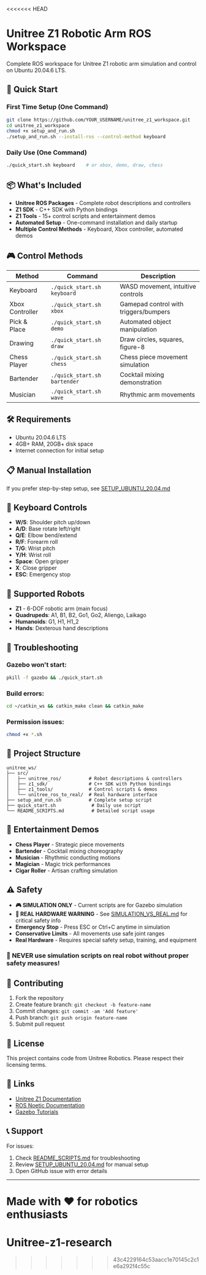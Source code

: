 <<<<<<< HEAD
# Unitree Z1 Robotic Arm ROS Workspace

Complete ROS workspace for Unitree Z1 robotic arm simulation and control on Ubuntu 20.04.6 LTS.

## 🚀 Quick Start

### First Time Setup (One Command)
```bash
git clone https://github.com/YOUR_USERNAME/unitree_z1_workspace.git
cd unitree_z1_workspace
chmod +x setup_and_run.sh
./setup_and_run.sh --install-ros --control-method keyboard
```

### Daily Use (One Command)
```bash
./quick_start.sh keyboard    # or xbox, demo, draw, chess
```

## 📦 What's Included

- **Unitree ROS Packages** - Complete robot descriptions and controllers
- **Z1 SDK** - C++ SDK with Python bindings
- **Z1 Tools** - 15+ control scripts and entertainment demos
- **Automated Setup** - One-command installation and daily startup
- **Multiple Control Methods** - Keyboard, Xbox controller, automated demos

## 🎮 Control Methods

| Method | Command | Description |
|--------|---------|-------------|
| Keyboard | `./quick_start.sh keyboard` | WASD movement, intuitive controls |
| Xbox Controller | `./quick_start.sh xbox` | Gamepad control with triggers/bumpers |
| Pick & Place | `./quick_start.sh demo` | Automated object manipulation |
| Drawing | `./quick_start.sh draw` | Draw circles, squares, figure-8 |
| Chess Player | `./quick_start.sh chess` | Chess piece movement simulation |
| Bartender | `./quick_start.sh bartender` | Cocktail mixing demonstration |
| Musician | `./quick_start.sh wave` | Rhythmic arm movements |

## 🛠 Requirements

- Ubuntu 20.04.6 LTS
- 4GB+ RAM, 20GB+ disk space
- Internet connection for initial setup

## 📋 Manual Installation

If you prefer step-by-step setup, see [SETUP_UBUNTU_20.04.md](SETUP_UBUNTU_20.04.md)

## 🎯 Keyboard Controls

- **W/S**: Shoulder pitch up/down
- **A/D**: Base rotate left/right  
- **Q/E**: Elbow bend/extend
- **R/F**: Forearm roll
- **T/G**: Wrist pitch
- **Y/H**: Wrist roll
- **Space**: Open gripper
- **X**: Close gripper
- **ESC**: Emergency stop

## 🤖 Supported Robots

- **Z1** - 6-DOF robotic arm (main focus)
- **Quadrupeds**: A1, B1, B2, Go1, Go2, Aliengo, Laikago
- **Humanoids**: G1, H1, H1_2
- **Hands**: Dexterous hand descriptions

## 🔧 Troubleshooting

### Gazebo won't start:
```bash
pkill -f gazebo && ./quick_start.sh
```

### Build errors:
```bash
cd ~/catkin_ws && catkin_make clean && catkin_make
```

### Permission issues:
```bash
chmod +x *.sh
```

## 📁 Project Structure

```
unitree_ws/
├── src/
│   ├── unitree_ros/          # Robot descriptions & controllers
│   ├── z1_sdk/               # C++ SDK with Python bindings
│   ├── z1_tools/             # Control scripts & demos
│   └── unitree_ros_to_real/  # Real hardware interface
├── setup_and_run.sh          # Complete setup script
├── quick_start.sh             # Daily use script
└── README_SCRIPTS.md          # Detailed script usage
```

## 🎪 Entertainment Demos

- **Chess Player** - Strategic piece movements
- **Bartender** - Cocktail mixing choreography  
- **Musician** - Rhythmic conducting motions
- **Magician** - Magic trick performances
- **Cigar Roller** - Artisan crafting simulation

## ⚠️ Safety

- **🎮 SIMULATION ONLY** - Current scripts are for Gazebo simulation
- **🚨 REAL HARDWARE WARNING** - See [SIMULATION_VS_REAL.md](SIMULATION_VS_REAL.md) for critical safety info
- **Emergency Stop** - Press ESC or Ctrl+C anytime in simulation
- **Conservative Limits** - All movements use safe joint ranges
- **Real Hardware** - Requires special safety setup, training, and equipment

### 🚫 NEVER use simulation scripts on real robot without proper safety measures!

## 🤝 Contributing

1. Fork the repository
2. Create feature branch: `git checkout -b feature-name`
3. Commit changes: `git commit -am 'Add feature'`
4. Push branch: `git push origin feature-name`
5. Submit pull request

## 📄 License

This project contains code from Unitree Robotics. Please respect their licensing terms.

## 🔗 Links

- [Unitree Z1 Documentation](https://support.unitree.com/home/en/Z1_developer)
- [ROS Noetic Documentation](http://wiki.ros.org/noetic)
- [Gazebo Tutorials](http://gazebosim.org/tutorials)

## 📞 Support

For issues:
1. Check [README_SCRIPTS.md](README_SCRIPTS.md) for troubleshooting
2. Review [SETUP_UBUNTU_20.04.md](SETUP_UBUNTU_20.04.md) for manual setup
3. Open GitHub issue with error details

---

**Made with ❤️ for robotics enthusiasts**
=======
# Unitree-z1-research
>>>>>>> 43c4229164c53aacc1e70145c2c1e6a292f4c55c
